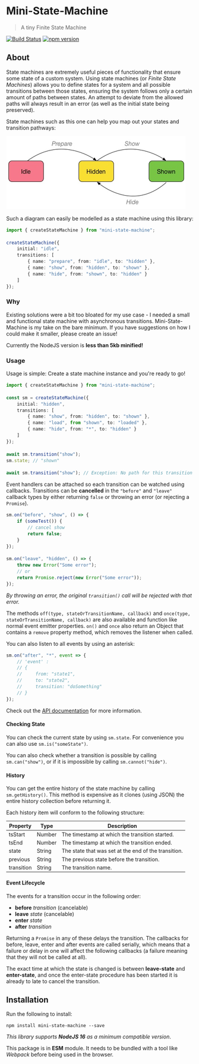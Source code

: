 # Mini-State-Machine
> A tiny Finite State Machine

[![Build Status](https://travis-ci.org/perry-mitchell/mini-state-machine.svg?branch=master)](https://travis-ci.org/perry-mitchell/mini-state-machine) [![npm version](https://badge.fury.io/js/mini-state-machine.svg)](https://www.npmjs.com/package/mini-state-machine)

## About

State machines are extremely useful pieces of functionality that ensure some state of a custom system. Using state machines (or _Finite State Machines_) allows you to define states for a system and all possible transitions between those states, ensuring the system follows only a certain amount of paths between states. An attempt to deviate from the allowed paths will always result in an error (as well as the initial state being preserved).

State machines such as this one can help you map out your states and transition pathways:

![State machine visualisation](mini-state-machine.jpg)

Such a diagram can easily be modelled as a state machine using this library:

```typescript
import { createStateMachine } from "mini-state-machine";

createStateMachine({
    initial: "idle",
    transitions: [
        { name: "prepare", from: "idle", to: "hidden" },
        { name: "show", from: "hidden", to: "shown" },
        { name: "hide", from: "shown", to: "hidden" }
    ]
});
```

### Why

Existing solutions were a bit too bloated for my use case - I needed a small and functional state machine with asynchronous transitions. Mini-State-Machine is my take on the bare minimum. If you have suggestions on how I could make it smaller, please create an issue!

Currently the NodeJS version is **less than 5kb minified!**

### Usage

Usage is simple: Create a state machine instance and you're ready to go!

```typescript
import { createStateMachine } from "mini-state-machine";

const sm = createStateMachine({
    initial: "hidden",
    transitions: [
        { name: "show", from: "hidden", to: "shown" },
        { name: "load", from "shown", to: "loaded" },
        { name: "hide", from: "*", to: "hidden" }
    ]
});

await sm.transition("show");
sm.state; // "shown"

await sm.transition("show"); // Exception: No path for this transition
```

Event handlers can be attached so each transition can be watched using callbacks. Transitions can be **cancelled** in the `"before"` and `"leave"` callback types by either returning `false` or throwing an error (or rejecting a `Promise`).

```typescript
sm.on("before", "show", () => {
    if (someTest()) {
        // cancel show
        return false;
    }
});

sm.on("leave", "hidden", () => {
    throw new Error("Some error");
    // or
    return Promise.reject(new Error("Some error"));
});
```

_By throwing an error, the original `transition()` call will be rejected with that error._

The methods `off(type, stateOrTransitionName, callback)` and `once(type, stateOrTransitionName, callback)` are also available and function like normal event emitter properties. `on()` and `once` also return an Object that contains a `remove` property method, which removes the listener when called.

You can also listen to all events by using an asterisk:

```typescript
sm.on("after", "*", event => {
    // 'event' :
    // {
    //     from: "state1",
    //     to: "state2",
    //     transition: "doSomething"
    // }
});
```

Check out the [API documentation](API.md) for more information.

#### Checking State

You can check the current state by using `sm.state`. For convenience you can also use `sm.is("someState")`.

You can also check whether a transition is possible by calling `sm.can("show")`, or if it is impossible by calling `sm.cannot("hide")`.

#### History

You can get the entire history of the state machine by calling `sm.getHistory()`. This method is expensive as it clones (using JSON) the entire history collection before returning it.

Each history item will conform to the following structure:

| Property      | Type          | Description                                           |
|---------------|---------------|-------------------------------------------------------|
| tsStart       | Number        | The timestamp at which the transition started.        |
| tsEnd         | Number        | The timestamp at which the transition ended.          |
| state         | String        | The state that was set at the end of the transition.  |
| previous      | String        | The previous state before the transition.             |
| transition    | String        | The transition name.                                  |

#### Event Lifecycle

The events for a transition occur in the following order:

 * **before** _transition_ (cancelable)
 * **leave** _state_ (cancelable)
 * **enter** _state_
 * **after** _transition_

Returning a `Promise` in any of these delays the transition. The callbacks for before, leave, enter and after events are called serially, which means that a failure or delay in one will affect the following callbacks (a failure meaning that they will not be called at all).

The exact time at which the state is changed is between **leave-state** and **enter-state**, and once the enter-state procedure has been started it is already to late to cancel the transition.

## Installation

Run the following to install:

```
npm install mini-state-machine --save
```

_This library supports **NodeJS 16** as a minimum compatible version_.

This package is in **ESM** module. It needs to be bundled with a tool like _Webpack_ before being used in the browser.
